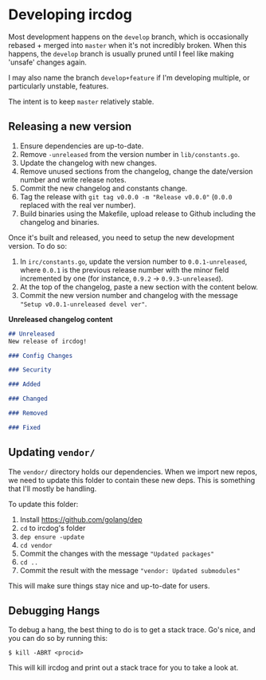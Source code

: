 # Developing ircdog

Most development happens on the `develop` branch, which is occasionally rebased + merged into `master` when it's not incredibly broken. When this happens, the `develop` branch is usually pruned until I feel like making 'unsafe' changes again.

I may also name the branch `develop+feature` if I'm developing multiple, or particularly unstable, features.

The intent is to keep `master` relatively stable.


## Releasing a new version

1. Ensure dependencies are up-to-date.
3. Remove `-unreleased` from the version number in `lib/constants.go`.
4. Update the changelog with new changes.
5. Remove unused sections from the changelog, change the date/version number and write release notes.
6. Commit the new changelog and constants change.
7. Tag the release with `git tag v0.0.0 -m "Release v0.0.0"` (`0.0.0` replaced with the real ver number).
8. Build binaries using the Makefile, upload release to Github including the changelog and binaries.

Once it's built and released, you need to setup the new development version. To do so:

1. In `irc/constants.go`, update the version number to `0.0.1-unreleased`, where `0.0.1` is the previous release number with the minor field incremented by one (for instance, `0.9.2` -> `0.9.3-unreleased`).
2. At the top of the changelog, paste a new section with the content below.
3. Commit the new version number and changelog with the message `"Setup v0.0.1-unreleased devel ver"`.

**Unreleased changelog content**

```md
## Unreleased
New release of ircdog!

### Config Changes

### Security

### Added

### Changed

### Removed

### Fixed
```



## Updating `vendor/`

The `vendor/` directory holds our dependencies. When we import new repos, we need to update this folder to contain these new deps. This is something that I'll mostly be handling.

To update this folder:

1. Install https://github.com/golang/dep
2. `cd` to ircdog's folder
3. `dep ensure -update`
4. `cd vendor`
5. Commit the changes with the message `"Updated packages"`
6. `cd ..`
4. Commit the result with the message `"vendor: Updated submodules"`

This will make sure things stay nice and up-to-date for users.


## Debugging Hangs

To debug a hang, the best thing to do is to get a stack trace. Go's nice, and you can do so by running this:

    $ kill -ABRT <procid>

This will kill ircdog and print out a stack trace for you to take a look at.
